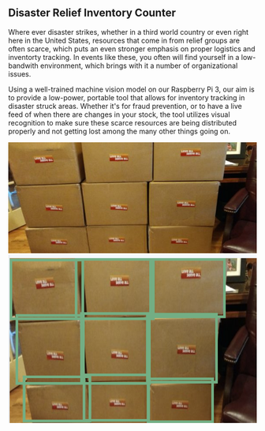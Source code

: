 ## Disaster Relief Inventory Counter

Where ever disaster strikes, whether in a third world country or even right here in the United States, resources that come in from relief groups are often scarce, which puts an even stronger emphasis on proper logistics and inventorty tracking. In events like these, you often will find yourself in a low-bandwith environment, which brings with it a number of organizational issues.

Using a well-trained machine vision model on our Raspberry Pi 3, our aim is to provide a low-power, portable tool that allows for inventory tracking in disaster struck areas. Whether it's for fraud prevention, or to have a live feed of when there are changes in your stock, the tool utilizes visual recognition to make sure these scarce resources are being distributed properly and not getting lost among the many other things going on.

![Screenshot](readimg1.jpg)
![Screenshot](readimg2.jpg)
